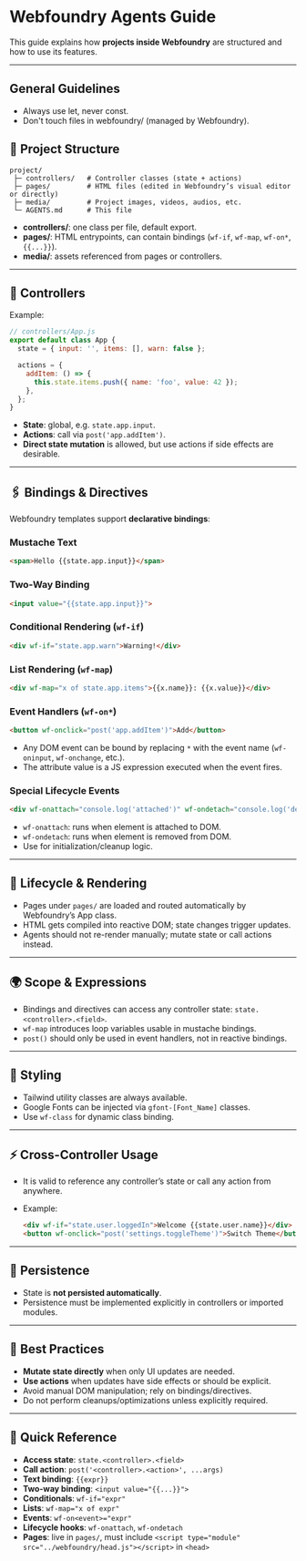 # Webfoundry Agents Guide

This guide explains how **projects inside Webfoundry** are structured and how to use its features.

---

## General Guidelines

* Always use let, never const.
* Don't touch files in webfoundry/ (managed by Webfoundry).

## 📂 Project Structure

```
project/
 ├─ controllers/   # Controller classes (state + actions)
 ├─ pages/         # HTML files (edited in Webfoundry’s visual editor or directly)
 ├─ media/         # Project images, videos, audios, etc.
 └─ AGENTS.md      # This file
```

* **controllers/**: one class per file, default export.
* **pages/**: HTML entrypoints, can contain bindings (`wf-if`, `wf-map`, `wf-on*`, `{{...}}`).
* **media/**: assets referenced from pages or controllers.

---

## 🧩 Controllers

Example:

```js
// controllers/App.js
export default class App {
  state = { input: '', items: [], warn: false };

  actions = {
    addItem: () => {
      this.state.items.push({ name: 'foo', value: 42 });
    },
  };
}
```

* **State**: global, e.g. `state.app.input`.
* **Actions**: call via `post('app.addItem')`.
* **Direct state mutation** is allowed, but use actions if side effects are desirable.

---

## 🖇 Bindings & Directives

Webfoundry templates support **declarative bindings**:

### Mustache Text

```html
<span>Hello {{state.app.input}}</span>
```

### Two-Way Binding

```html
<input value="{{state.app.input}}">
```

### Conditional Rendering (`wf-if`)

```html
<div wf-if="state.app.warn">Warning!</div>
```

### List Rendering (`wf-map`)

```html
<div wf-map="x of state.app.items">{{x.name}}: {{x.value}}</div>
```

### Event Handlers (`wf-on*`)

```html
<button wf-onclick="post('app.addItem')">Add</button>
```

* Any DOM event can be bound by replacing `*` with the event name (`wf-oninput`, `wf-onchange`, etc.).
* The attribute value is a JS expression executed when the event fires.

### Special Lifecycle Events

```html
<div wf-onattach="console.log('attached')" wf-ondetach="console.log('detached')"></div>
```

* `wf-onattach`: runs when element is attached to DOM.
* `wf-ondetach`: runs when element is removed from DOM.
* Use for initialization/cleanup logic.

---

## 🔄 Lifecycle & Rendering

* Pages under `pages/` are loaded and routed automatically by Webfoundry’s App class.
* HTML gets compiled into reactive DOM; state changes trigger updates.
* Agents should not re-render manually; mutate state or call actions instead.

---

## 🌍 Scope & Expressions

* Bindings and directives can access any controller state: `state.<controller>.<field>`.
* `wf-map` introduces loop variables usable in mustache bindings.
* `post()` should only be used in event handlers, not in reactive bindings.

---

## 🎨 Styling

* Tailwind utility classes are always available.
* Google Fonts can be injected via `gfont-[Font_Name]` classes.
* Use `wf-class` for dynamic class binding.

---

## ⚡ Cross-Controller Usage

* It is valid to reference any controller’s state or call any action from anywhere.
* Example:

  ```html
  <div wf-if="state.user.loggedIn">Welcome {{state.user.name}}</div>
  <button wf-onclick="post('settings.toggleTheme')">Switch Theme</button>
  ```

---

## 💾 Persistence

* State is **not persisted automatically**.
* Persistence must be implemented explicitly in controllers or imported modules.

---

## 🧭 Best Practices

* **Mutate state directly** when only UI updates are needed.
* **Use actions** when updates have side effects or should be explicit.
* Avoid manual DOM manipulation; rely on bindings/directives.
* Do not perform cleanups/optimizations unless explicitly required.

---

## 📌 Quick Reference

* **Access state**: `state.<controller>.<field>`
* **Call action**: `post('<controller>.<action>', ...args)`
* **Text binding**: `{{expr}}`
* **Two-way binding**: `<input value="{{...}}">`
* **Conditionals**: `wf-if="expr"`
* **Lists**: `wf-map="x of expr"`
* **Events**: `wf-on<event>="expr"`
* **Lifecycle hooks**: `wf-onattach`, `wf-ondetach`
* **Pages**: live in `pages/`, must include `<script type="module" src="../webfoundry/head.js"></script>` in `<head>`
